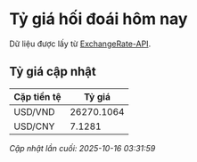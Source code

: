 # Tỷ giá hối đoái hôm nay

Dữ liệu được lấy từ [ExchangeRate-API](https://www.exchangerate-api.com/).

## Tỷ giá cập nhật

| Cặp tiền tệ | Tỷ giá |
|---|---|
| USD/VND | 26270.1064 |
| USD/CNY | 7.1281 |

*Cập nhật lần cuối: 2025-10-16 03:31:59*

